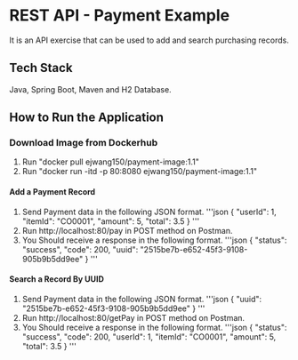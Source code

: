 # REST API - Payment Example
It is an API exercise that can be used to add and search purchasing records.
## Tech Stack
Java, Spring Boot, Maven and H2 Database.
## How to Run the Application
### Download Image from Dockerhub
1. Run "docker pull ejwang150/payment-image:1.1"
2. Run "docker run -itd -p 80:8080 ejwang150/payment-image:1.1"
#### Add a Payment Record
1. Send Payment data in the following JSON format.
'''json
{
	"userId": 1,
    "itemId": "CO0001",
    "amount": 5,
    "total": 3.5
}
'''
2. Run http://localhost:80/pay in POST method on Postman.
3. You Should receive a response in the following format.
'''json
{
	"status": "success",
    "code": 200,
    "uuid": "2515be7b-e652-45f3-9108-905b9b5dd9ee"
}
'''
#### Search a Record By UUID
1. Send Payment data in the following JSON format.
'''json
{
    "uuid": "2515be7b-e652-45f3-9108-905b9b5dd9ee"
}
'''
2. Run http://localhost:80/getPay in POST method on Postman.
3. You Should receive a response in the following format.
'''json
{
    "status": "success",
    "code": 200,
    "userId": 1,
    "itemId": "CO0001",
    "amount": 5,
    "total": 3.5
}
'''